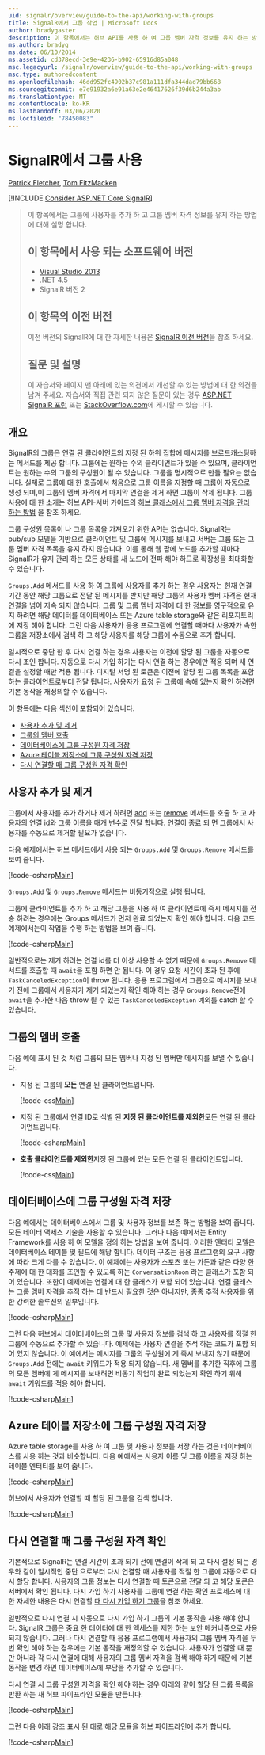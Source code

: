 ```yaml
---
uid: signalr/overview/guide-to-the-api/working-with-groups
title: SignalR에서 그룹 작업 | Microsoft Docs
author: bradygaster
description: 이 항목에서는 허브 API를 사용 하 여 그룹 멤버 자격 정보를 유지 하는 방법에 대해 설명 합니다.
ms.author: bradyg
ms.date: 06/10/2014
ms.assetid: cd378ecd-3e9e-4236-b902-65916d85a048
msc.legacyurl: /signalr/overview/guide-to-the-api/working-with-groups
msc.type: authoredcontent
ms.openlocfilehash: 46dd952fc4902b37c981a111dfa344dad79bb668
ms.sourcegitcommit: e7e91932a6e91a63e2e46417626f39d6b244a3ab
ms.translationtype: MT
ms.contentlocale: ko-KR
ms.lasthandoff: 03/06/2020
ms.locfileid: "78450083"
---
```

# <a name="working-with-groups-in-signalr"></a>SignalR에서 그룹 사용

[Patrick Fletcher](https://github.com/pfletcher), [Tom FitzMacken](https://github.com/tfitzmac)

[!INCLUDE [Consider ASP.NET Core SignalR](~/includes/signalr/signalr-version-disambiguation.md)]

> 이 항목에서는 그룹에 사용자를 추가 하 고 그룹 멤버 자격 정보를 유지 하는 방법에 대해 설명 합니다.
>
> ## <a name="software-versions-used-in-this-topic"></a>이 항목에서 사용 되는 소프트웨어 버전
>
>
> - [Visual Studio 2013](https://my.visualstudio.com/Downloads?q=visual%20studio%202013)
> - .NET 4.5
> - SignalR 버전 2
>
>
>
> ## <a name="previous-versions-of-this-topic"></a>이 항목의 이전 버전
>
> 이전 버전의 SignalR에 대 한 자세한 내용은 [SignalR 이전 버전](../older-versions/index.md)을 참조 하세요.
>
> ## <a name="questions-and-comments"></a>질문 및 설명
>
> 이 자습서와 페이지 맨 아래에 있는 의견에서 개선할 수 있는 방법에 대 한 의견을 남겨 주세요. 자습서와 직접 관련 되지 않은 질문이 있는 경우 [ASP.NET SignalR 포럼](https://forums.asp.net/1254.aspx/1?ASP+NET+SignalR) 또는 [StackOverflow.com](http://stackoverflow.com/)에 게시할 수 있습니다.

## <a name="overview"></a>개요

SignalR의 그룹은 연결 된 클라이언트의 지정 된 하위 집합에 메시지를 브로드캐스팅하는 메서드를 제공 합니다. 그룹에는 원하는 수의 클라이언트가 있을 수 있으며, 클라이언트는 원하는 수의 그룹의 구성원이 될 수 있습니다. 그룹을 명시적으로 만들 필요는 없습니다. 실제로 그룹에 대 한 호출에서 처음으로 그룹 이름을 지정할 때 그룹이 자동으로 생성 되며,이 그룹의 멤버 자격에서 마지막 연결을 제거 하면 그룹이 삭제 됩니다. 그룹 사용에 대 한 소개는 허브 API-서버 가이드의 [허브 클래스에서 그룹 멤버 자격을 관리 하는 방법](hubs-api-guide-server.md#groupsfromhub) 을 참조 하세요.

그룹 구성원 목록이 나 그룹 목록을 가져오기 위한 API는 없습니다. SignalR는 pub/sub 모델을 기반으로 클라이언트 및 그룹에 메시지를 보내고 서버는 그룹 또는 그룹 멤버 자격 목록을 유지 하지 않습니다. 이를 통해 웹 팜에 노드를 추가할 때마다 SignalR가 유지 관리 하는 모든 상태를 새 노드에 전파 해야 하므로 확장성을 최대화할 수 있습니다.

`Groups.Add` 메서드를 사용 하 여 그룹에 사용자를 추가 하는 경우 사용자는 현재 연결 기간 동안 해당 그룹으로 전달 된 메시지를 받지만 해당 그룹의 사용자 멤버 자격은 현재 연결을 넘어 지속 되지 않습니다. 그룹 및 그룹 멤버 자격에 대 한 정보를 영구적으로 유지 하려면 해당 데이터를 데이터베이스 또는 Azure table storage와 같은 리포지토리에 저장 해야 합니다. 그런 다음 사용자가 응용 프로그램에 연결할 때마다 사용자가 속한 그룹을 저장소에서 검색 하 고 해당 사용자를 해당 그룹에 수동으로 추가 합니다.

일시적으로 중단 한 후 다시 연결 하는 경우 사용자는 이전에 할당 된 그룹을 자동으로 다시 조인 합니다. 자동으로 다시 가입 하기는 다시 연결 하는 경우에만 적용 되며 새 연결을 설정할 때만 적용 됩니다. 디지털 서명 된 토큰은 이전에 할당 된 그룹 목록을 포함 하는 클라이언트로부터 전달 됩니다. 사용자가 요청 된 그룹에 속해 있는지 확인 하려면 기본 동작을 재정의할 수 있습니다.

이 항목에는 다음 섹션이 포함되어 있습니다.

- [사용자 추가 및 제거](#add)
- [그룹의 멤버 호출](#call)
- [데이터베이스에 그룹 구성원 자격 저장](#storedatabase)
- [Azure 테이블 저장소에 그룹 구성원 자격 저장](#storeazuretable)
- [다시 연결할 때 그룹 구성원 자격 확인](#verify)

<a id="add"></a>

## <a name="adding-and-removing-users"></a>사용자 추가 및 제거

그룹에서 사용자를 추가 하거나 제거 하려면 [add](https://msdn.microsoft.com/library/microsoft.aspnet.signalr.igroupmanager.add(v=vs.111).aspx) 또는 [remove](https://msdn.microsoft.com/library/microsoft.aspnet.signalr.igroupmanager.remove(v=vs.111).aspx) 메서드를 호출 하 고 사용자의 연결 id와 그룹 이름을 매개 변수로 전달 합니다. 연결이 종료 되 면 그룹에서 사용자를 수동으로 제거할 필요가 없습니다.

다음 예제에서는 허브 메서드에서 사용 되는 `Groups.Add` 및 `Groups.Remove` 메서드를 보여 줍니다.

[!code-csharp[Main](working-with-groups/samples/sample1.cs?highlight=5,10)]

`Groups.Add` 및 `Groups.Remove` 메서드는 비동기적으로 실행 됩니다.

그룹에 클라이언트를 추가 하 고 해당 그룹을 사용 하 여 클라이언트에 즉시 메시지를 전송 하려는 경우에는 Groups 메서드가 먼저 완료 되었는지 확인 해야 합니다. 다음 코드 예제에서는이 작업을 수행 하는 방법을 보여 줍니다.

[!code-csharp[Main](working-with-groups/samples/sample2.cs?highlight=1,3)]

일반적으로는 제거 하려는 연결 id를 더 이상 사용할 수 없기 때문에 `Groups.Remove` 메서드를 호출할 때 `await`을 포함 하면 안 됩니다. 이 경우 요청 시간이 초과 된 후에 `TaskCanceledException`이 throw 됩니다. 응용 프로그램에서 그룹으로 메시지를 보내기 전에 그룹에서 사용자가 제거 되었는지 확인 해야 하는 경우 `Groups.Remove`전에 `await`을 추가한 다음 throw 될 수 있는 `TaskCanceledException` 예외를 catch 할 수 있습니다.

<a id="call"></a>

## <a name="calling-members-of-a-group"></a>그룹의 멤버 호출

다음 예에 표시 된 것 처럼 그룹의 모든 멤버나 지정 된 멤버만 메시지를 보낼 수 있습니다.

- 지정 된 그룹의 **모든** 연결 된 클라이언트입니다.

    [!code-css[Main](working-with-groups/samples/sample3.css)]
- 지정 된 그룹에서 연결 ID로 식별 된 **지정 된 클라이언트를 제외한**모든 연결 된 클라이언트입니다.

    [!code-csharp[Main](working-with-groups/samples/sample4.cs)]
- **호출 클라이언트를 제외한**지정 된 그룹에 있는 모든 연결 된 클라이언트입니다.

    [!code-css[Main](working-with-groups/samples/sample5.css)]

<a id="storedatabase"></a>

## <a name="storing-group-membership-in-a-database"></a>데이터베이스에 그룹 구성원 자격 저장

다음 예에서는 데이터베이스에서 그룹 및 사용자 정보를 보존 하는 방법을 보여 줍니다. 모든 데이터 액세스 기술을 사용할 수 있습니다. 그러나 다음 예에서는 Entity Framework를 사용 하 여 모델을 정의 하는 방법을 보여 줍니다. 이러한 엔터티 모델은 데이터베이스 테이블 및 필드에 해당 합니다. 데이터 구조는 응용 프로그램의 요구 사항에 따라 크게 다를 수 있습니다. 이 예제에는 사용자가 스포츠 또는 가든과 같은 다양 한 주제에 대 한 대화를 조인할 수 있도록 하는 `ConversationRoom` 라는 클래스가 포함 되어 있습니다. 또한이 예제에는 연결에 대 한 클래스가 포함 되어 있습니다. 연결 클래스는 그룹 멤버 자격을 추적 하는 데 반드시 필요한 것은 아니지만, 종종 추적 사용자를 위한 강력한 솔루션의 일부입니다.

[!code-csharp[Main](working-with-groups/samples/sample6.cs)]

그런 다음 허브에서 데이터베이스의 그룹 및 사용자 정보를 검색 하 고 사용자를 적절 한 그룹에 수동으로 추가할 수 있습니다. 예제에는 사용자 연결을 추적 하는 코드가 포함 되어 있지 않습니다. 이 예에서는 메시지를 그룹의 구성원에 게 즉시 보내지 않기 때문에 `Groups.Add` 전에는 `await` 키워드가 적용 되지 않습니다. 새 멤버를 추가한 직후에 그룹의 모든 멤버에 게 메시지를 보내려면 비동기 작업이 완료 되었는지 확인 하기 위해 `await` 키워드를 적용 해야 합니다.

[!code-csharp[Main](working-with-groups/samples/sample7.cs)]

<a id="storeazuretable"></a>

## <a name="storing-group-membership-in-azure-table-storage"></a>Azure 테이블 저장소에 그룹 구성원 자격 저장

Azure table storage를 사용 하 여 그룹 및 사용자 정보를 저장 하는 것은 데이터베이스를 사용 하는 것과 비슷합니다. 다음 예에서는 사용자 이름 및 그룹 이름을 저장 하는 테이블 엔터티를 보여 줍니다.

[!code-csharp[Main](working-with-groups/samples/sample8.cs)]

허브에서 사용자가 연결할 때 할당 된 그룹을 검색 합니다.

[!code-csharp[Main](working-with-groups/samples/sample9.cs)]

<a id="verify"></a>

## <a name="verifying-group-membership-when-reconnecting"></a>다시 연결할 때 그룹 구성원 자격 확인

기본적으로 SignalR는 연결 시간이 초과 되기 전에 연결이 삭제 되 고 다시 설정 되는 경우와 같이 일시적인 중단 으로부터 다시 연결할 때 사용자를 적절 한 그룹에 자동으로 다시 할당 합니다. 사용자의 그룹 정보는 다시 연결할 때 토큰으로 전달 되 고 해당 토큰은 서버에서 확인 됩니다. 다시 가입 하기 사용자를 그룹에 연결 하는 확인 프로세스에 대 한 자세한 내용은 다시 연결할 [때 다시 가입 하기 그룹](../security/introduction-to-security.md#rejoingroup)을 참조 하세요.

일반적으로 다시 연결 시 자동으로 다시 가입 하기 그룹의 기본 동작을 사용 해야 합니다. SignalR 그룹은 중요 한 데이터에 대 한 액세스를 제한 하는 보안 메커니즘으로 사용 되지 않습니다. 그러나 다시 연결할 때 응용 프로그램에서 사용자의 그룹 멤버 자격을 두 번 확인 해야 하는 경우에는 기본 동작을 재정의할 수 있습니다. 사용자가 연결할 때 뿐만 아니라 각 다시 연결에 대해 사용자의 그룹 멤버 자격을 검색 해야 하기 때문에 기본 동작을 변경 하면 데이터베이스에 부담을 추가할 수 있습니다.

다시 연결 시 그룹 구성원 자격을 확인 해야 하는 경우 아래와 같이 할당 된 그룹 목록을 반환 하는 새 허브 파이프라인 모듈을 만듭니다.

[!code-csharp[Main](working-with-groups/samples/sample10.cs)]

그런 다음 아래 강조 표시 된 대로 해당 모듈을 허브 파이프라인에 추가 합니다.

[!code-csharp[Main](working-with-groups/samples/sample11.cs?highlight=4)]
